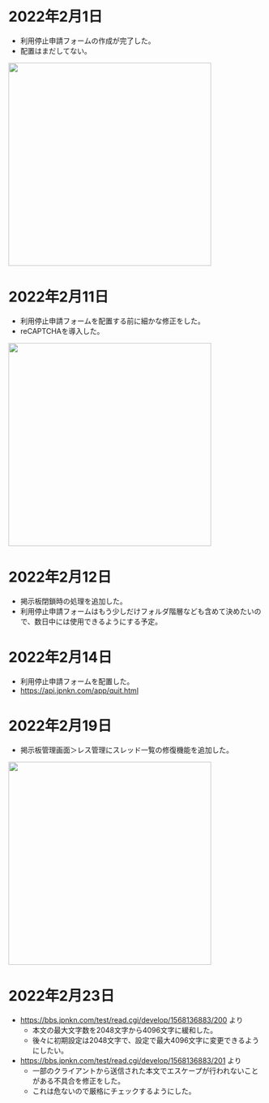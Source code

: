 # 2022年2月1日

- 利用停止申請フォームの作成が完了した。
- 配置はまだしてない。

<img src="https://t1.jpnkn.com/wp-content/uploads/2022/02/02002721/quit-e1643729310296.png" width="400">

# 2022年2月11日

- 利用停止申請フォームを配置する前に細かな修正をした。
- reCAPTCHAを導入した。

<img src="https://t1.jpnkn.com/wp-content/uploads/2022/02/11222051/20220211-form.png" width="400">

# 2022年2月12日

- 掲示板閉鎖時の処理を追加した。
- 利用停止申請フォームはもう少しだけフォルダ階層なども含めて決めたいので、数日中には使用できるようにする予定。

# 2022年2月14日

- 利用停止申請フォームを配置した。
- https://api.jpnkn.com/app/quit.html

# 2022年2月19日

- 掲示板管理画面＞レス管理にスレッド一覧の修復機能を追加した。

<img src="https://t1.jpnkn.com/wp-content/uploads/2022/02/19154730/2022-02-19-15_44_34.png" width="400">

# 2022年2月23日

- https://bbs.jpnkn.com/test/read.cgi/develop/1568136883/200 より
  - 本文の最大文字数を2048文字から4096文字に緩和した。
  - 後々に初期設定は2048文字で、設定で最大4096文字に変更できるようにしたい。
- https://bbs.jpnkn.com/test/read.cgi/develop/1568136883/201 より
  - 一部のクライアントから送信された本文でエスケープが行われないことがある不具合を修正をした。
  - これは危ないので厳格にチェックするようにした。
